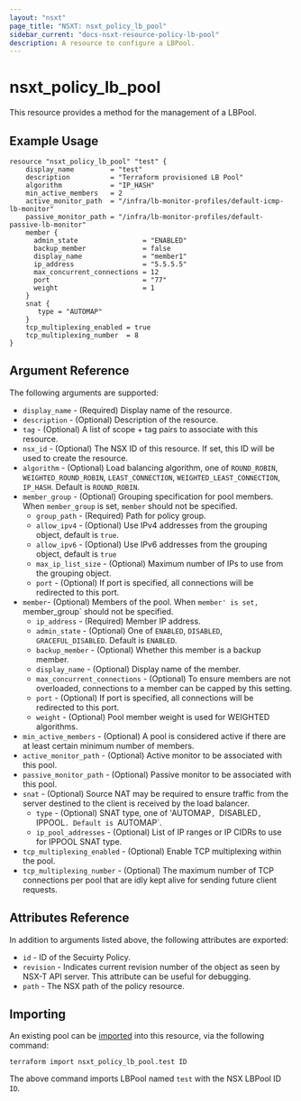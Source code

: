 ```yaml
---
layout: "nsxt"
page_title: "NSXT: nsxt_policy_lb_pool"
sidebar_current: "docs-nsxt-resource-policy-lb-pool"
description: A resource to configure a LBPool.
---
```


# nsxt_policy_lb_pool

This resource provides a method for the management of a LBPool.
 
## Example Usage

```hcl
resource "nsxt_policy_lb_pool" "test" {
    display_name         = "test"
    description          = "Terraform provisioned LB Pool"
    algorithm            = "IP_HASH"
    min_active_members   = 2
    active_monitor_path  = "/infra/lb-monitor-profiles/default-icmp-lb-monitor"
    passive_monitor_path = "/infra/lb-monitor-profiles/default-passive-lb-monitor"
    member {
      admin_state                = "ENABLED"
      backup_member              = false
      display_name               = "member1"
      ip_address                 = "5.5.5.5"
      max_concurrent_connections = 12
      port                       = "77"
      weight                     = 1
    }
    snat {
       type = "AUTOMAP"
    }
    tcp_multiplexing_enabled = true
    tcp_multiplexing_number  = 8
}
```

## Argument Reference

The following arguments are supported:

* `display_name` - (Required) Display name of the resource.
* `description` - (Optional) Description of the resource.
* `tag` - (Optional) A list of scope + tag pairs to associate with this resource.
* `nsx_id` - (Optional) The NSX ID of this resource. If set, this ID will be used to create the resource.
* `algorithm` - (Optional) Load balancing algorithm, one of `ROUND_ROBIN`, `WEIGHTED_ROUND_ROBIN`, `LEAST_CONNECTION`, `WEIGHTED_LEAST_CONNECTION`, `IP_HASH`. Default is `ROUND_ROBIN`.
* `member_group` - (Optional) Grouping specification for pool members. When `member_group` is set, `member` should not be specified.
  * `group_path` - (Required) Path for policy group.
  * `allow_ipv4` - (Optional) Use IPv4 addresses from the grouping object, default is `true`.
  * `allow_ipv6` - (Optional) Use IPv6 addresses from the grouping object, default is `true`
  * `max_ip_list_size` - (Optional) Maximum number of IPs to use from the grouping object.
  * `port` - (Optional) If port is specified, all connections will be redirected to this port.
* `member`- (Optional) Members of the pool. When `member' is set, `member_group` should not be specified.
  * `ip_address` - (Required) Member IP address.
  * `admin_state` - (Optional) One of `ENABLED`, `DISABLED`, `GRACEFUL_DISABLED`. Default is `ENABLED`.
  * `backup_member` - (Optional) Whether this member is a backup member.
  * `display_name` - (Optional) Display name of the member.
  * `max_concurrent_connections` - (Optional) To ensure members are not overloaded, connections to a member can be capped by this setting.
  * `port` - (Optional) If port is specified, all connections will be redirected to this port.
  * `weight` - (Optional) Pool member weight is used for WEIGHTED algorithms.
* `min_active_members` - (Optional) A pool is considered active if there are at least certain minimum number of members.
* `active_monitor_path` - (Optional) Active monitor to be associated with this pool.
* `passive_monitor_path` - (Optional) Passive monitor to be associated with this pool.
* `snat` - (Optional) Source NAT may be required to ensure traffic from the server destined to the client is received by the load balancer.
  * `type` - (Optional) SNAT type, one of 'AUTOMAP`, `DISABLED`, `IPPOOL`. Default is `AUTOMAP`.
  * `ip_pool_addresses` - (Optional) List of IP ranges or IP CIDRs to use for IPPOOL SNAT type.
* `tcp_multiplexing_enabled` - (Optional) Enable TCP multiplexing within the pool.
* `tcp_multiplexing_number` - (Optional) The maximum number of TCP connections per pool that are idly kept alive for sending future client requests.

## Attributes Reference

In addition to arguments listed above, the following attributes are exported:

* `id` - ID of the Secuirty Policy.
* `revision` - Indicates current revision number of the object as seen by NSX-T API server. This attribute can be useful for debugging.
* `path` - The NSX path of the policy resource.

## Importing

An existing pool can be [imported][docs-import] into this resource, via the following command:

[docs-import]: /docs/import/index.html

```
terraform import nsxt_policy_lb_pool.test ID
```

The above command imports LBPool named `test` with the NSX LBPool ID `ID`.
